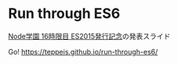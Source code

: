 Run through ES6
====

[Node学園 16時限目 ES2015発行記念](http://nodejs.connpass.com/event/16100/ "Node学園 16時限目 ES2015発行記念")の発表スライド

Go! https://teppeis.github.io/run-through-es6/
